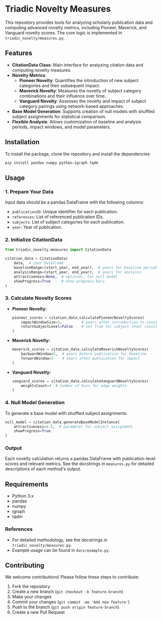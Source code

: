 # Triadic Novelty Measures

This repository provides tools for analyzing scholarly publication data and computing advanced novelty metrics, including Pioneer, Maverick, and Vanguard novelty scores. The core logic is implemented in `triadic_novelty/measures.py`.

## Features

- **CitationData Class**: Main interface for analyzing citation data and computing novelty measures.
- **Novelty Metrics**:
  - **Pioneer Novelty**: Quantifies the introduction of new subject categories and their subsequent impact.
  - **Maverick Novelty**: Measures the novelty of subject category combinations and their influence over time.
  - **Vanguard Novelty**: Assesses the novelty and impact of subject category pairings using network-based approaches.
- **Base Model Generation**: Supports creation of null models with shuffled subject assignments for statistical comparison.
- **Flexible Analysis**: Allows customization of baseline and analysis periods, impact windows, and model parameters.

## Installation

To install the package, clone the repository and install the dependencies:

```bash
pip install pandas numpy python-igraph tqdm
```

## Usage

### 1. Prepare Your Data

Input data should be a pandas DataFrame with the following columns:
- `publicationID`: Unique identifier for each publication.
- `references`: List of referenced publication IDs.
- `subjects`: List of subject categories for each publication.
- `year`: Year of publication.

### 2. Initialize CitationData

```python
from triadic_novelty.measures import CitationData

citation_data = CitationData(
    data,  # your DataFrame
    baselineRange=(start_year, end_year),  # years for baseline period
    analysisRange=(start_year, end_year),  # years for analysis
    attractiveness=None,  # optional, for null model
    showProgress=True     # show progress bars
)
```

### 3. Calculate Novelty Scores

- **Pioneer Novelty:**
  ```python
  pioneer_scores = citation_data.calculatePioneerNoveltyScores(
      impactWindowSize=5,         # years after introduction to consider
      returnSubjectLevel=False    # set True for subject-level results
  )
  ```

- **Maverick Novelty:**
  ```python
  maverick_scores = citation_data.calculateMaverickNoveltyScores(
      backwardWindow=5,  # years before publication for baseline
      forwardWindow=5    # years after publication for impact
  )
  ```

- **Vanguard Novelty:**
  ```python
  vanguard_scores = citation_data.calculateVanguardNoveltyScores(
      weightsCount=4  # number of bins for edge weights
  )
  ```

### 4. Null Model Generation

To generate a base model with shuffled subject assignments:
```python
null_model = citation_data.generateBaseModelInstance(
    attractiveness=0.5,  # parameter for subject assignment
    showProgress=True
)
```

### Output

Each novelty calculation returns a pandas DataFrame with publication-level scores and relevant metrics. See the docstrings in `measures.py` for detailed descriptions of each method's output.

## Requirements

- Python 3.x
- pandas
- numpy
- igraph
- tqdm

### References

- For detailed methodology, see the docstrings in `triadic_novelty/measures.py`.
- Example usage can be found in `docs/example.py`.

## Contributing

We welcome contributions! Please follow these steps to contribute:

1. Fork the repository
2. Create a new branch (`git checkout -b feature-branch`)
3. Make your changes
4. Commit your changes (`git commit -am 'Add new feature'`)
5. Push to the branch (`git push origin feature-branch`)
6. Create a new Pull Request
